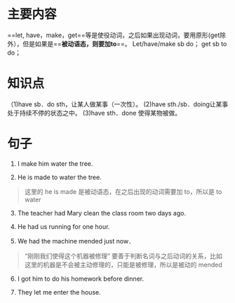 # 主要内容
==let, have，make，get==等是使役动词，之后如果出现动词，要用原形(get除外），但是如果是==**被动语态，则要加to**==。
Let/have/make sb do；
get sb to do；

# 知识点
（1)have sb．do sth，让某人做某事（一次性）。
(2)have sth./sb．doing让某事处于持续不停的状态之中。
(3)have sth．done 使得某物被做。


# 句子

1. I make him water the tree.

2. He is made to water the tree.
>这里的 he is made 是被动语态，在之后出现的动词需要加 to，所以是 to water

3. The teacher had Mary clean the class room two days ago.

4. He had us running for one hour.

5. We had the machine mended just now．
>“刚刚我们使得这个机器被修理”
>要善于判断名词与之后动词的关系，比如这里的机器是不会被主动修理的，只能是被修理，所以是被动的 mended

6. I got him to do his homework before dinner.

7. They let me enter the house.
